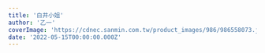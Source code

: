 ```yaml
---
title: '白井小姐'
author: '乙一'
coverImage: 'https://cdnec.sanmin.com.tw/product_images/986/986558073.jpg'
date: '2022-05-15T00:00:00.000Z'
---
```

